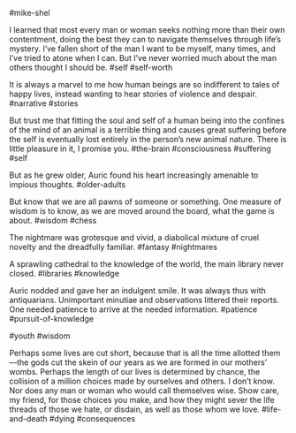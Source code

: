 #mike-shel 

I learned that most every man or woman seeks nothing more than their own contentment, doing the best they can to navigate themselves through life’s mystery. I’ve fallen short of the man I want to be myself, many times, and I’ve tried to atone when I can. But I’ve never worried much about the man others thought I should be.
#self #self-worth 

It is always a marvel to me how human beings are so indifferent to tales of happy lives, instead wanting to hear stories of violence and despair.
#narrative #stories 

But trust me that fitting the soul and self of a human being into the confines of the mind of an animal is a terrible thing and causes great suffering before the self is eventually lost entirely in the person’s new animal nature. There is little pleasure in it, I promise you.
#the-brain #consciousness #suffering #self 

But as he grew older, Auric found his heart increasingly amenable to impious thoughts.
#older-adults 

But know that we are all pawns of someone or something. One measure of wisdom is to know, as we are moved around the board, what the game is about.
#wisdom #chess 

The nightmare was grotesque and vivid, a diabolical mixture of cruel novelty and the dreadfully familiar.
#fantasy #nightmares

A sprawling cathedral to the knowledge of the world, the main library never closed.
#libraries #knowledge 

Auric nodded and gave her an indulgent smile. It was always thus with antiquarians. Unimportant minutiae and observations littered their reports. One needed patience to arrive at the needed information.
#patience #pursuit-of-knowledge 

#youth #wisdom 

Perhaps some lives are cut short, because that is all the time allotted them—the gods cut the skein of our years as we are formed in our mothers’ wombs. Perhaps the length of our lives is determined by chance, the collision of a million choices made by ourselves and others. I don’t know. Nor does any man or woman who would call themselves wise. Show care, my friend, for those choices you make, and how they might sever the life threads of those we hate, or disdain, as well as those whom we love.
#life-and-death #dying #consequences 